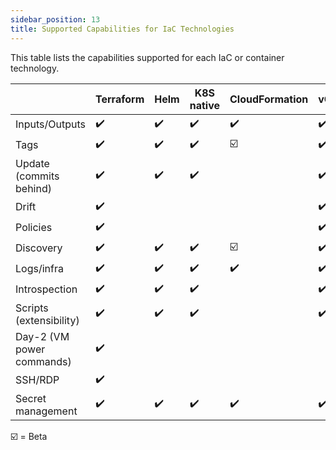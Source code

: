 ```yaml
---
sidebar_position: 13
title: Supported Capabilities for IaC Technologies
---
```


This table lists the capabilities supported for each IaC or container technology. 

|              | Terraform | Helm      | K8S native | CloudFormation | vCenter |
| ------------ | --------- | --------- | ---------  | ---------      | ------- |
|Inputs/Outputs|:heavy_check_mark:|:heavy_check_mark:|:heavy_check_mark:|:heavy_check_mark:|:heavy_check_mark:|
|Tags|:heavy_check_mark:|:heavy_check_mark:|:heavy_check_mark:|:ballot_box_with_check:|:heavy_check_mark:|
|Update (commits behind)|:heavy_check_mark:|:heavy_check_mark:|:heavy_check_mark:||:heavy_check_mark:|
|Drift|:heavy_check_mark:||||:heavy_check_mark:|
|Policies|:heavy_check_mark:||||:heavy_check_mark:|
|Discovery|:heavy_check_mark:|:heavy_check_mark:|:heavy_check_mark:|:ballot_box_with_check:|:heavy_check_mark:|
|Logs/infra|:heavy_check_mark:|:heavy_check_mark:|:heavy_check_mark:|:heavy_check_mark:|:heavy_check_mark:|
|Introspection|:heavy_check_mark:|:heavy_check_mark:|:heavy_check_mark:||:heavy_check_mark:|
|Scripts (extensibility)|:heavy_check_mark:|:heavy_check_mark:|:heavy_check_mark:||:heavy_check_mark:|
|Day-2 (VM power commands)|:heavy_check_mark:|||||
|SSH/RDP|:heavy_check_mark:|||||
|Secret management|:heavy_check_mark:|:heavy_check_mark:|:heavy_check_mark:|:heavy_check_mark:|:heavy_check_mark:|


:ballot_box_with_check: = Beta